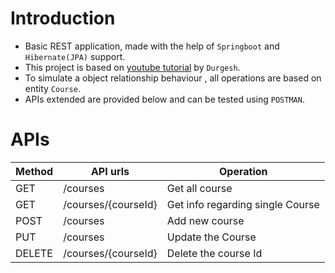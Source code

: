 # Introduction
- Basic REST application, made with the help of `Springboot` and `Hibernate(JPA)` support. 
- This project is based on [youtube tutorial](https://www.youtube.com/watch?v=sdDDuQuX2cg) by `Durgesh`.
- To simulate a object relationship behaviour , all operations are based on entity `Course`. 
- APIs extended are provided below and can be tested using `POSTMAN`.

# APIs
|Method|API urls|Operation|
|------|--------|---------|
| GET  |/courses|Get all course|
| GET  |/courses/{courseId}|Get info regarding single Course|
| POST |/courses|Add new course|
| PUT  |/courses|Update the Course|
| DELETE|/courses/{courseId}|Delete the course Id|


